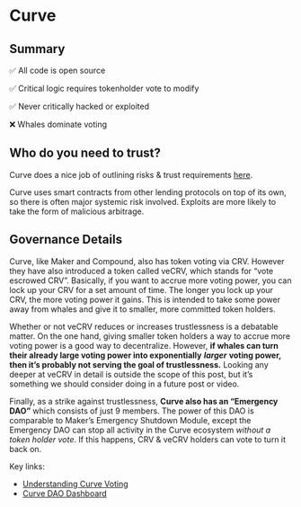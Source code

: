 # Curve

## Summary

✅ All code is open source

✅ Critical logic requires tokenholder vote to modify

✅ Never critically hacked or exploited

❌ Whales dominate voting

## Who do you need to trust?

Curve does a nice job of outlining risks & trust requirements [here](https://www.curve.fi/risks).

Curve uses smart contracts from other lending protocols on top of its own, so there is often major systemic risk involved. Exploits are more likely to take the form of malicious arbitrage.

## **Governance Details**

Curve, like Maker and Compound, also has token voting via CRV. However they have also introduced a token called veCRV, which stands for “vote escrowed CRV”. Basically, if you want to accrue more voting power, you can lock up your CRV for a set amount of time. The longer you lock up your CRV, the more voting power it gains. This is intended to take some power away from whales and give it to smaller, more committed token holders.

Whether or not veCRV reduces or increases trustlessness is a debatable matter. On the one hand, giving smaller token holders a way to accrue more voting power is a good way to decentralize. However, **if whales can turn their already large voting power into exponentially** _**larger**_ **voting power, then it’s probably not serving the goal of trustlessness.** Looking any deeper at veCRV in detail is outside the scope of this post, but it’s something we should consider doing in a future post or video.

Finally, as a strike against trustlessness, **Curve also has an “Emergency DAO”** which consists of just 9 members. The power of this DAO is comparable to Maker’s Emergency Shutdown Module, except the Emergency DAO can stop all activity in the Curve ecosystem _without a token holder vote_. If this happens, CRV & veCRV holders can vote to turn it back on.

Key links:

* [Understanding Curve Voting](https://resources.curve.fi/base-features/understanding-voting)
* [Curve DAO Dashboard](https://dao.curve.fi/dao)

